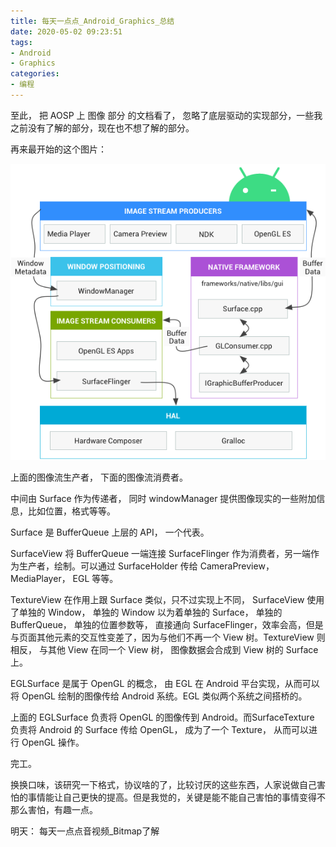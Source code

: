 ```yaml
---
title: 每天一点点_Android_Graphics_总结
date: 2020-05-02 09:23:51
tags:
- Android
- Graphics
categories:
- 编程
---
```


至此， 把 AOSP 上 图像 部分 的文档看了， 忽略了底层驱动的实现部分，一些我之前没有了解的部分，现在也不想了解的部分。

再来最开始的这个图片：

![](2020-04-10-每天一点点音视频-Graphics/2020-04-10-09-24-34.png)

上面的图像流生产者， 下面的图像流消费者。

中间由 Surface 作为传递者， 同时 windowManager 提供图像现实的一些附加信息，比如位置，格式等等。

Surface 是 BufferQueue 上层的 API， 一个代表。

SurfaceView 将 BufferQueue 一端连接 SurfaceFlinger 作为消费者，另一端作为生产者，绘制。可以通过 SurfaceHolder 传给 CameraPreview， MediaPlayer， EGL 等等。

TextureView 在作用上跟 Surface 类似，只不过实现上不同， SurfaceView 使用了单独的 Window， 单独的 Window 以为着单独的 Surface， 单独的 BufferQueue， 单独的位置参数等， 直接通向 SurfaceFlinger，效率会高，但是与页面其他元素的交互性变差了，因为与他们不再一个 View 树。TextureView 则相反， 与其他 View 在同一个 View 树， 图像数据会合成到 View 树的 Surface 上。

EGLSurface 是属于 OpenGL 的概念， 由 EGL 在 Android 平台实现，从而可以将 OpenGL 绘制的图像传给 Android 系统。EGL 类似两个系统之间搭桥的。

上面的 EGLSurface 负责将 OpenGL 的图像传到 Android。而SurfaceTexture 负责将 Android 的 Surface 传给 OpenGL， 成为了一个 Texture， 从而可以进行 OpenGL 操作。

完工。

换换口味，该研究一下格式，协议啥的了，比较讨厌的这些东西，人家说做自己害怕的事情能让自己更快的提高。但是我觉的，关键是能不能自己害怕的事情变得不那么害怕，有趣一点。

明天： 每天一点点音视频_Bitmap了解



